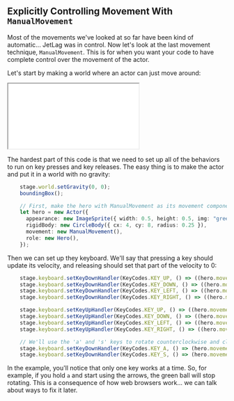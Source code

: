 ## Explicitly Controlling Movement With `ManualMovement`

Most of the movements we've looked at so far have been kind of automatic...
JetLag was in control. Now let's look at the last movement technique,
`ManualMovement`.  This is for when you want your code to have complete control
over the movement of the actor.

Let's start by making a world where an actor can just move around:

<iframe src="game_06.iframe.html"></iframe>

The hardest part of this code is that we need to set up all of the behaviors to
run on key presses and key releases.  The easy thing is to make the actor and
put it in a world with no gravity:

```typescript
    stage.world.setGravity(0, 0);
    boundingBox();

    // First, make the hero with ManualMovement as its movement component
    let hero = new Actor({
      appearance: new ImageSprite({ width: 0.5, height: 0.5, img: "green_ball.png" }),
      rigidBody: new CircleBody({ cx: 4, cy: 8, radius: 0.25 }),
      movement: new ManualMovement(),
      role: new Hero(),
    });
```

Then we can set up they keyboard.  We'll say that pressing a key should update
its velocity, and releasing should set that part of the velocity to 0:

```typescript
    stage.keyboard.setKeyDownHandler(KeyCodes.KEY_UP, () => ((hero.movement as ManualMovement).updateYVelocity(-5)));
    stage.keyboard.setKeyDownHandler(KeyCodes.KEY_DOWN, () => ((hero.movement as ManualMovement).updateYVelocity(5)));
    stage.keyboard.setKeyDownHandler(KeyCodes.KEY_LEFT, () => ((hero.movement as ManualMovement).updateXVelocity(-5)));
    stage.keyboard.setKeyDownHandler(KeyCodes.KEY_RIGHT, () => ((hero.movement as ManualMovement).updateXVelocity(5)));

    stage.keyboard.setKeyUpHandler(KeyCodes.KEY_UP, () => ((hero.movement as ManualMovement).updateYVelocity(0)));
    stage.keyboard.setKeyUpHandler(KeyCodes.KEY_DOWN, () => ((hero.movement as ManualMovement).updateYVelocity(0)));
    stage.keyboard.setKeyUpHandler(KeyCodes.KEY_LEFT, () => ((hero.movement as ManualMovement).updateXVelocity(0)));
    stage.keyboard.setKeyUpHandler(KeyCodes.KEY_RIGHT, () => ((hero.movement as ManualMovement).updateXVelocity(0)));

    // We'll use the 'a' and 's' keys to rotate counterclockwise and clockwise
    stage.keyboard.setKeyDownHandler(KeyCodes.KEY_A, () => (hero.movement as ManualMovement).increaseRotation(-0.05))
    stage.keyboard.setKeyDownHandler(KeyCodes.KEY_S, () => (hero.movement as ManualMovement).increaseRotation(0.05))
```

In the example, you'll notice that only one key works at a time.  So, for
example, if you hold `a` and start using the arrows, the green ball will stop
rotating.  This is a consequence of how web browsers work... we can talk about
ways to fix it later.

